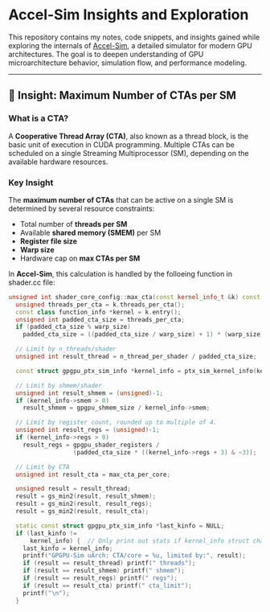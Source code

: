 # Accel-Sim Insights and Exploration

This repository contains my notes, code snippets, and insights gained while exploring the internals of [Accel-Sim](https://github.com/accel-sim/accel-sim-framework), a detailed simulator for modern GPU architectures. The goal is to deepen understanding of GPU microarchitecture behavior, simulation flow, and performance modeling.

---

## 📌 Insight: Maximum Number of CTAs per SM

### What is a CTA?
A **Cooperative Thread Array (CTA)**, also known as a thread block, is the basic unit of execution in CUDA programming. Multiple CTAs can be scheduled on a single Streaming Multiprocessor (SM), depending on the available hardware resources.

### Key Insight

The **maximum number of CTAs** that can be active on a single SM is determined by several resource constraints:

- Total number of **threads per SM**
- Available **shared memory (SMEM)** per SM
- **Register file size**
- **Warp size**
- Hardware cap on **max CTAs per SM**

In **Accel-Sim**, this calculation is handled by the folloeing function in shader.cc file:

```cpp
unsigned int shader_core_config::max_cta(const kernel_info_t &k) const {
  unsigned threads_per_cta = k.threads_per_cta();
  const class function_info *kernel = k.entry();
  unsigned int padded_cta_size = threads_per_cta;
  if (padded_cta_size % warp_size)
    padded_cta_size = ((padded_cta_size / warp_size) + 1) * (warp_size);

  // Limit by n_threads/shader
  unsigned int result_thread = n_thread_per_shader / padded_cta_size;

  const struct gpgpu_ptx_sim_info *kernel_info = ptx_sim_kernel_info(kernel);

  // Limit by shmem/shader
  unsigned int result_shmem = (unsigned)-1;
  if (kernel_info->smem > 0)
    result_shmem = gpgpu_shmem_size / kernel_info->smem;

  // Limit by register count, rounded up to multiple of 4.
  unsigned int result_regs = (unsigned)-1;
  if (kernel_info->regs > 0)
    result_regs = gpgpu_shader_registers /
                  (padded_cta_size * ((kernel_info->regs + 3) & ~3));

  // Limit by CTA
  unsigned int result_cta = max_cta_per_core;

  unsigned result = result_thread;
  result = gs_min2(result, result_shmem);
  result = gs_min2(result, result_regs);
  result = gs_min2(result, result_cta);

  static const struct gpgpu_ptx_sim_info *last_kinfo = NULL;
  if (last_kinfo !=
      kernel_info) {  // Only print out stats if kernel_info struct changes
    last_kinfo = kernel_info;
    printf("GPGPU-Sim uArch: CTA/core = %u, limited by:", result);
    if (result == result_thread) printf(" threads");
    if (result == result_shmem) printf(" shmem");
    if (result == result_regs) printf(" regs");
    if (result == result_cta) printf(" cta_limit");
    printf("\n");
  }
